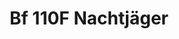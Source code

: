 ---
title: "Bf 110F Nachtjäger"
price: 3000 
desc: "WEEKEND EDITION, Bf 110F Nachtjäger, razmera: 1/48"
img_path: "/assets/img/84145.jpg"
brand: EDUARD
available: false
special_offer: false
new: false
soon: false
cat: "Plasticne-Makete"
subcat: "PM-EDUARD"
subsubcat: ""
sifra: "84145"
---